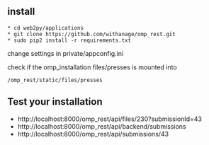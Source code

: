 ## install

```
* cd web2py/applications
* git clone https://github.com/withanage/omp_rest.git
* sudo pip2 install -r requirements.txt
```
change settings in private/appconfig.ini

check if the omp_installation files/presses is mounted into
```
/omp_rest/static/files/presses
```

## Test your installation

*  http://localhost:8000/omp_rest/api/files/230?submissionId=43
*  http://localhost:8000/omp_rest/api/backend/submissions
*  http://localhost:8000/omp_rest/api/submissions/43

